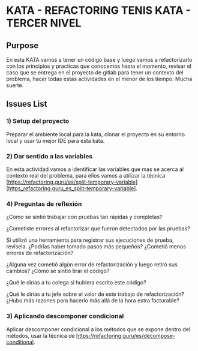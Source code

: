 # KATA - REFACTORING TENIS KATA - TERCER NIVEL #

## Purpose ##

En esta KATA vamos a tener un código base y luego vamos a refactorizarlo con los principios y practicas que conocemos hasta el momento, revisar el caso que se entrega en el proyecto de gitlab para tener un contexto del problema, hacer todas estas actividades en el menor de los tiempo. Mucha suerte. 

## Issues List ##

### 1) Setup del proyecto ###

Preparar el ambiente local para la kata, clonar el proyecto en su entorno local y usar tu mejor IDE para esta kata.

### 2) Dar sentido a las variables ###

En esta actividad vamos a identificar las variables que mas se acerca al contexto real del problema, para ellos vamos a utilizar la técnica [https://refactoring.guru/es/split-temporary-variable][https_refactoring.guru_es_split-temporary-variable].

  


### 4) Preguntas de reflexión ###

¿Cómo se sintió trabajar con pruebas tan rápidas y completas?

  


¿Cometiste errores al refactorizar que fueron detectados por las pruebas?

Si utilizó una herramienta para registrar sus ejecuciones de prueba, revísela. ¿Podrías haber tomado pasos más pequeños? ¿Cometió menos errores de refactorización?

¿Alguna vez cometió algún error de refactorización y luego retiró sus cambios? ¿Cómo se sintió tirar el código?

¿Qué le dirías a tu colega si hubiera escrito este código?

¿Qué le dirías a tu jefe sobre el valor de este trabajo de refactorización? ¿Hubo más razones para hacerlo más allá de la hora extra facturable?

### 3) Aplicando descomponer condicional ###

Aplicar descomponer condicional a los métodos que se expone dentro del métodos, usar la técnica de https://refactoring.guru/es/decompose-conditional.


[https_refactoring.guru_es_split-temporary-variable]: https://refactoring.guru/es/split-temporary-variable